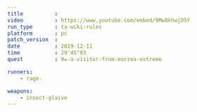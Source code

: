 ```yaml
---
title          :
video          : https://www.youtube.com/embed/9Mw8khwjD5Y
run_type       : ta-wiki-rules
platform       : pc
patch_version  : 
date           : 2019-12-11
time           : 29'45"03
quest          : 9★-a-visitor-from-eorzea-extreme

runners:
    - rage-

weapons:
    - insect-glaive
---
```

